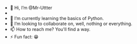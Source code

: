 - 👋 Hi, I’m @Mr-Uttter
- 
- 🌱 I’m currently learning the basics of Python.
- 💞️ I’m looking to collaborate on, well, nothing or everything.
- 📫 How to reach me? You'll find a way.
- ⚡ Fun fact: 😁

<!---
Mr-Uttter/Mr-Uttter is a ✨ special ✨ repository because its `README.md` (this file) appears on your GitHub profile.
You can click the Preview link to take a look at your changes.
--->
